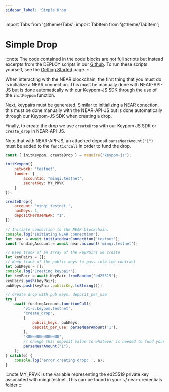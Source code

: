 ```yaml
---
sidebar_label: 'Simple Drop'
---
```

import Tabs from '@theme/Tabs';
import TabItem from '@theme/TabItem';

# Simple Drop
:::note
The code contained in the code blocks are not full scripts but instead excerpts from the DEPLOY scripts in our [Github](https://github.com/keypom/keypom/tree/main/deploy). To run these scripts yourself, see the [Getting Started](/Tutorials/Basics/getting-started.md) page.
:::


When interacting with the NEAR blockchain, the first thing that you must do is initialize a NEAR connection. This must be manually done with NEAR-API-JS but is done automatically with our Keypom-JS SDK through the use of the `initKeypom` function.

Next, keypairs must be generated. Similar to initializing a NEAR conection, this must be done manually with the NEAR-API-JS but is done automatically through our Keypom-JS SDK when creating a drop.

Finally, to create the drop we use `createDrop` with our Keypom JS SDK or `create_drop` in NEAR-API-JS. 

Note that with NEAR-API-JS, an attached deposit `parseNearAmount("1")` must be added to the `functionCall` in order to fund the drop.

<Tabs>
<TabItem value="KPJS" label="🔑Keypom-JS SDK">

```js
const { initKeypom, createDrop } = require("keypom-js");

initKeypom({
    network: 'testnet', 
    funder: {
        accountId: "minqi.testnet", 
        secretKey: MY_PRVK
    }
});

createDrop({
    account: 'minqi.testnet.',
    numKeys: 1,
    depositPerUseNEAR: "1",
});
```

</TabItem>
<TabItem value="NRJS" label="💻NEAR-API-JS">

```js
// Initiate connection to the NEAR blockchain.
console.log("Initiating NEAR connection");
let near = await initiateNearConnection('testnet');
const fundingAccount = await near.account('minqi.testnet');

// Keep track of an array of the keyPairs we create
let keyPairs = [];
// Keep track of the public keys to pass into the contract
let pubKeys = [];
console.log("Creating keypair");
let keyPair = await KeyPair.fromRandom('ed25519'); 
keyPairs.push(keyPair);   
pubKeys.push(keyPair.publicKey.toString());   

// Create drop with pub keys, deposit_per_use
try {
	await fundingAccount.functionCall(
		'v1-3.keypom.testnet', 
		'create_drop', 
		{
			public_keys: pubKeys,
			deposit_per_use: parseNearAmount('1'),
		}, 
		"300000000000000",
		// Change this deposit value to whatever is needed to fund your drop; this will be added to your balance...?
		parseNearAmount("1"),
	);
} catch(e) {
	console.log('error creating drop: ', e);
}
```

</TabItem>
</Tabs>

:::note
MY_PRVK is the variable representing the ed25519 private key associated with minqi.testnet. This can be found in your ~/.near-credentials folder
:::